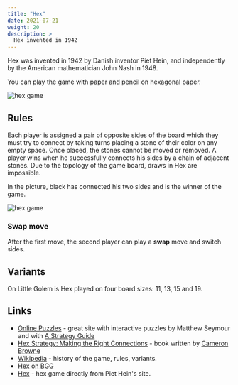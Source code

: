 ```yaml
---
title: "Hex"
date: 2021-07-21
weight: 20
description: >
  Hex invented in 1942
---
```


Hex was invented in 1942 by Danish inventor Piet Hein, and independently by the American mathematician John Nash in 1948.

You can play the game with paper and pencil on hexagonal paper.

![hex game](/games/hex01.png)

## Rules

Each player is assigned a pair of opposite sides of the board which they must try to connect by taking turns placing a stone of their color on any empty space. 
Once placed, the stones cannot be moved or removed. 
A player wins when he successfully connects his sides by a chain of adjacent stones. 
Due to the topology of the game board, draws in Hex are impossible.

In the picture, black has connected his two sides and is the winner of the game.

![hex game](/games/hex02.png)

### Swap move

After the first move, the second player can play a **swap** move and switch sides.

## Variants

On Little Golem is Hex played on four board sizes: 11, 13, 15 and 19.

## Links

- [Online Puzzles](http://www.mseymour.ca/hex_puzzle/hexpuzzle.html) - great site with interactive puzzles by Matthew Seymour and with [A Strategy Guide](http://www.mseymour.ca/hex_book/hexstrat.html)
- [Hex Strategy: Making the Right Connections](https://www.amazon.com/Hex-Strategy-Making-Right-Connections/dp/1568811179) - book written by [Cameron Browne](http://cambolbro.com/)
- [Wikipedia](https://en.wikipedia.org/wiki/Hex_(board_game)) - history of the game, rules, variants.
- [Hex on BGG](https://boardgamegeek.com/boardgame/4112/hex)
- [Hex](https://piethein.com/shop/183-games-amp-puzzles/2192-con-tac-tix-smoked-oak/) - hex game directly from Piet Hein's site.
